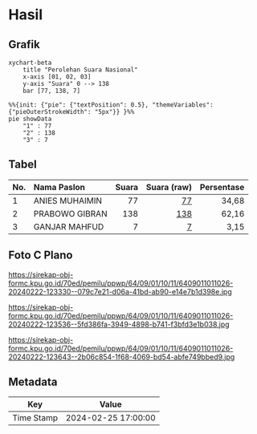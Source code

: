 # Hasil

## Grafik

```mermaid
xychart-beta
    title "Perolehan Suara Nasional"
    x-axis [01, 02, 03]
    y-axis "Suara" 0 --> 138
    bar [77, 138, 7]
```

```mermaid
%%{init: {"pie": {"textPosition": 0.5}, "themeVariables": {"pieOuterStrokeWidth": "5px"}} }%%
pie showData
    "1" : 77
    "2" : 138
    "3" : 7
```

## Tabel

| No. | Nama Paslon    | Suara | Suara (raw) | Persentase |
|:--- |:-------------- | -----:| -----------:| ----------:|
| 1   | ANIES MUHAIMIN | 77    | [77][p-1]   | 34,68      |
| 2   | PRABOWO GIBRAN | 138   | [138][p-2]  | 62,16      |
| 3   | GANJAR MAHFUD  | 7     | [7][p-3]    | 3,15       |


[p-1]: https://github.com/gigit-pemilu/pemilu-2024/blob/main/pilpres/hitung-suara/sub/64-kalimantan-timur/sub/09-penajam-paser-utara/sub/01-penajam/sub/1011-penajam/sub/026-tps/sub/paslon-1.txt
[p-2]: https://github.com/gigit-pemilu/pemilu-2024/blob/main/pilpres/hitung-suara/sub/64-kalimantan-timur/sub/09-penajam-paser-utara/sub/01-penajam/sub/1011-penajam/sub/026-tps/sub/paslon-2.txt
[p-3]: https://github.com/gigit-pemilu/pemilu-2024/blob/main/pilpres/hitung-suara/sub/64-kalimantan-timur/sub/09-penajam-paser-utara/sub/01-penajam/sub/1011-penajam/sub/026-tps/sub/paslon-3.txt

## Foto C Plano

https://sirekap-obj-formc.kpu.go.id/70ed/pemilu/ppwp/64/09/01/10/11/6409011011026-20240222-123330--079c7e21-d06a-41bd-ab90-e14e7b1d398e.jpg

https://sirekap-obj-formc.kpu.go.id/70ed/pemilu/ppwp/64/09/01/10/11/6409011011026-20240222-123536--5fd386fa-3949-4898-b741-f3bfd3e1b038.jpg

https://sirekap-obj-formc.kpu.go.id/70ed/pemilu/ppwp/64/09/01/10/11/6409011011026-20240222-123643--2b06c854-1f68-4069-bd54-abfe749bbed9.jpg


## Metadata

| Key        | Value               |
| ---------- | ------------------- |
| Time Stamp | 2024-02-25 17:00:00 |



